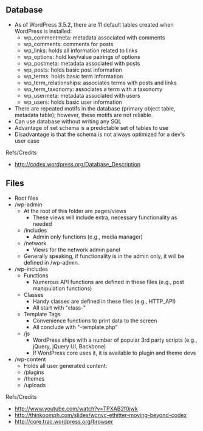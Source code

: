 ## Database

* As of WordPress 3.5.2, there are 11 default tables created when WordPress is installed:
	* wp_commentmeta: metadata associated with comments
	* wp_comments: comments for posts
	* wp_links: holds all information related to links
	* wp_options: hold key/value pairings of options
	* wp_postmeta: metadata associated with posts
	* wp_posts: holds basic post information
	* wp_terms: holds basic term information
	* wp_term_relationships: associates terms with posts and links
	* wp_term_taxonomy: associates a term with a taxonomy
	* wp_usermeta: metadata associated with users
	* wp_users: holds basic user information
* There are repeated motifs in the database (primary object table, metadata table); however, these motifs are not reliable.
* Can use database without writing any SQL
* Advantage of set schema is a predictable set of tables to use 
* Disadvantage is that the schema is not always optimized for a dev's user case

Refs/Credits

* http://codex.wordpress.org/Database_Description

## Files

* Root files
* /wp-admin
	* At the root of this folder are pages/views
		* These views will include extra, necessary functionality as needed
	* /includes
		* Admin only functions (e.g., media manager)
	* /network
		* Views for the network admin panel
	* Generally speaking, if functionality is in the admin only, it will be defined in /wp-admin.
* /wp-includes
	* Functions
		* Numerous API functions are defined in these files (e.g., post manipulation functions)
	* Classes
		* Handy classes are defined in these files (e.g., HTTP_API)	
		* All start with "class-"
	* Template Tags
		* Convenience functions to print data to the screen
		* All conclude with "-template.php"
	* /js
		* WordPress ships with a number of popular 3rd party scripts (e.g., jQuery, jQuery UI, Backbone)
		* If WordPress core uses it, it is available to plugin and theme devs
* /wp-content
	* Holds all user generated content:
	* /plugins
	* /themes
	* /uploads

Refs/Credits

* http://www.youtube.com/watch?v=TPXAB2f0jwk
* http://thinkoomph.com/slides/wcnyc-ethitter-moving-beyond-codex
* http://core.trac.wordpress.org/browser
